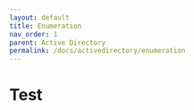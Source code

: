 ```yaml
---
layout: default
title: Enumeration
nav_order: 1
parent: Active Directory
permalink: /docs/activedirectory/enumeration
---
```


# Test